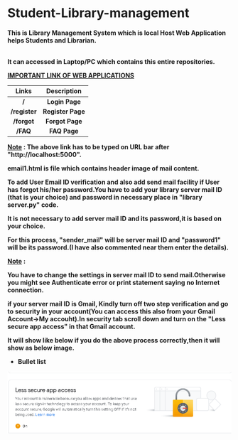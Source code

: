 # Student-Library-management

<b>
This is Library Management System which is local Host Web Application helps Students and Librarian.<br><br>
  
  
It can accessed in Laptop/PC which contains this entire repositories.


<ins>IMPORTANT LINK OF WEB APPLICATIONS</ins>

| Links         | Description     |
|:-------------:|:---------------:|
| /             | Login Page      | 
| /register     | Register Page   |
| /forgot       | Forgot Page     |
| /FAQ          | FAQ Page        |


<ins>Note</ins> : The above link has to be typed on URL bar after "http://localhost:5000". 

email1.html is file which contains header image of mail content.


To add User Email ID verification and also add send mail facility if User has forgot his/her password.You have to add your library server mail ID (that is your choice) and password in necessary place in "library server.py" code.

It is not necessary to add server mail ID and its password,it is based on your choice.

For this process, "sender_mail" will be server mail ID and "password1" will be its password.(I have also commented near them enter the details).  

<ins>Note</ins> :

You have to change the settings in server mail ID to send mail.Otherwise you might see Authenticate error or print statement saying no Internet connection. 

if your server mail ID is Gmail, Kindly turn off two step verification and go to security in your account(You can access this also from your Gmail Account->My accouht).In security tab scroll down and turn on the "Less secure app access" in that Gmail account.

It will show like below if you do the above process correctly,then it will show as below image.<br>
* Bullet list

<b>

![ScreenShot](https://github.com/Vikash15081999/Student-Library-management/blob/master/LESS%20SECURE.png)



 
 
